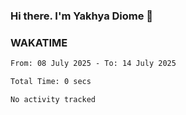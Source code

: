 ### Hi there. I'm Yakhya Diome 👋

### WAKATIME
<!--START_SECTION:waka-->

```txt
From: 08 July 2025 - To: 14 July 2025

Total Time: 0 secs

No activity tracked
```

<!--END_SECTION:waka-->
